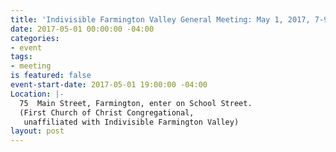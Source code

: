 ```yaml
---
title: 'Indivisible Farmington Valley General Meeting: May 1, 2017, 7-9 pm'
date: 2017-05-01 00:00:00 -04:00
categories:
- event
tags:
- meeting
is featured: false
event-start-date: 2017-05-01 19:00:00 -04:00
Location: |-
  75  Main Street, Farmington, enter on School Street.
  (First Church of Christ Congregational,
   unaffiliated with Indivisible Farmington Valley)
layout: post
---
```


